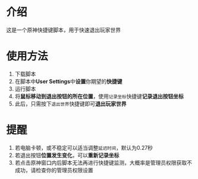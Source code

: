# 介绍

这是一个原神快捷键脚本，用于快速退出玩家世界

# 使用方法

1. 下载脚本
2. 在脚本中**User Settings**中**设置**你期望的**快捷键**
3. 运行脚本
4. 将**鼠标移动到退出按钮的所在位置**，使用`记录坐标`快捷键**记录退出按钮坐标**
5. 此后，只需按下`退出世界`快捷键即可**退出玩家世界**

# 提醒

1. 若电脑卡顿，或不稳定可以适当调整`延迟时间`，默认为0.27秒
2. 若退出按钮**位置发生变化**，可以**重新记录坐标**
3. 若点击原神窗口内后脚本无法再进行快捷键监测，大概率是管理员权限获取不成功，请检查你的管理员权限设置
